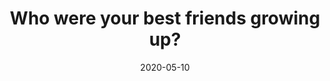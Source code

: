 ---
title: 'Who were your best friends growing up?'
date: '2020-05-10'
videoUrl: 'https://www.youtube.com/embed/OD7hW3DrTvo?start=138'
answerDuration: 222
continue: 'cuddly-toy'
---